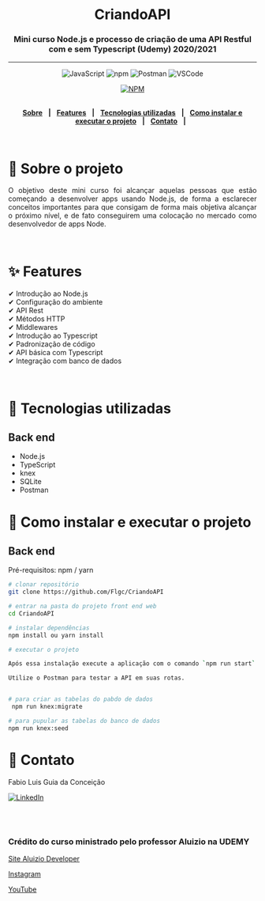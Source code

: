 <div align = "center">
<h1>CriandoAPI</h1>
<h3>Mini curso Node.js e processo de criação de uma API Restful com e sem Typescript (Udemy) 2020/2021</h3>
<hr>
  
![JavaScript](https://img.shields.io/badge/-JavaScript%20ES6-F7B93E?style=flat-square&logo=javascript&logoColor=black)
![npm](https://img.shields.io/badge/-NPM-CB3837?style=flat-square&logo=npm&logoColor=white)
![Postman](https://img.shields.io/badge/-Postman-FD602F?style=flat-square&logo=postman&logoColor=white)
![VSCode](https://img.shields.io/badge/-VSCode-0085D1?style=flat-square&logo=visual-studio-code&logoColor=white)

[![NPM](https://img.shields.io/npm/l/react)](https://github.com/Flgc/CriandoAPI/blob/main/LICENSE)
<br>
<br>

</div>

<div align="center">

[**Sobre**](https://github.com/Flgc/CriandoAPI#-sobre-o-projeto) &nbsp;&nbsp;**|**&nbsp;&nbsp;
[**Features**](https://github.com/Flgc/CriandoAPI#-features) &nbsp;&nbsp;**|**&nbsp;&nbsp;
[**Tecnologias utilizadas**](https://github.com/Flgc/CriandoAPI#-tecnologias-utilizadas) &nbsp;&nbsp;**|**&nbsp;&nbsp;
[**Como instalar e executar o projeto**](https://github.com/Flgc/CriandoAPI#-como-instalar-e-executar-o-projeto) &nbsp;&nbsp;**|**&nbsp;&nbsp;
[**Contato**](https://github.com/Flgc/CriandoAPI#-contato) &nbsp;&nbsp;**|**&nbsp;&nbsp;

</div><br>

# 📃 Sobre o projeto

<p align="justify">O objetivo deste mini curso foi alcançar aquelas pessoas que estão começando a desenvolver apps usando Node.js, de forma a esclarecer conceitos importantes para que consigam de forma mais objetiva alcançar o próximo nível, e de fato conseguirem uma colocação no mercado como desenvolvedor de apps Node.</p>
<br>

# ✨ Features

✔ Introdução ao Node.js<br>
✔ Configuração do ambiente<br>
✔ API Rest<br>
✔ Métodos HTTP<br>
✔ Middlewares<br>
✔ Introdução ao Typescript<br>
✔ Padronização de código<br>
✔ API básica com Typescript<br>
✔ Integração com banco de dados<br>

<br>

# 🚀 Tecnologias utilizadas

## Back end

- Node.js
- TypeScript
- knex
- SQLite
- Postman

# 🔧 Como instalar e executar o projeto

## Back end

Pré-requisitos: npm / yarn

```bash
# clonar repositório
git clone https://github.com/Flgc/CriandoAPI

# entrar na pasta do projeto front end web
cd CriandoAPI

# instalar dependências
npm install ou yarn install

# executar o projeto

Após essa instalação execute a aplicação com o comando `npm run start`. Acesse a url `http://localhost:3333` no browser.

Utilize o Postman para testar a API em suas rotas.


# para criar as tabelas do pabdo de dados
 npm run knex:migrate

# para pupular as tabelas do banco de dados
npm run knex:seed


```

# 📲 Contato

Fabio Luis Guia da Conceição

<a href="https://www.linkedin.com/in/fabio-luis-guia-da-conceição-77784741"><img src="https://img.shields.io/badge/linkedin%20-%230077B5.svg?&style=for-the-badge&logo=linkedin&logoColor=white" alt="LinkedIn"/></a>

<br><br>

### Crédito do curso ministrado pelo professor Aluizio na UDEMY

[Site Aluizio Developer](https://aluiziodeveloper.com.br)

[Instagram](https://www.instagram.com/smartcontacts/)

[YouTube](https://www.youtube.com/jorgealuizio)

